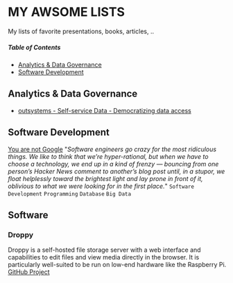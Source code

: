 # MY AWSOME LISTS
My lists of favorite presentations, books, articles, ..

##### Table of Contents
- [Analytics & Data Governance](#analytics--data-governance)  
- [Software Development](#software-development)


## Analytics & Data Governance
- [outsystems - Self-service Data - Democratizing data access](https://github.com/powerbi-portugal/Apresentacoes/blob/master/PBIPT_5/PBIPT%205%20-%20OutSystems.pdf)

## Software Development
[You are not Google](https://blog.bradfieldcs.com/you-are-not-google-84912cf44afb) "_Software engineers go crazy for the most ridiculous things. We like to think that we’re hyper-rational, but when we have to choose a technology, we end up in a kind of frenzy — bouncing from one person’s Hacker News comment to another’s blog post until, in a stupor, we float helplessly toward the brightest light and lay prone in front of it, oblivious to what we were looking for in the first place._" `Software Development` `Programming` `Database` `Big Data`

## Software
### Droppy
Droppy is a self-hosted file storage server with a web interface and capabilities to edit files and view media directly in the browser. It is particularly well-suited to be run on low-end hardware like the Raspberry Pi.  
[GitHub Project](https://github.com/silverwind/droppy)
